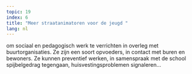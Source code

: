 ```yaml
---
topic: 19
index: 6
title: "Meer straatanimatoren voor de jeugd "
lang: nl
---
```

om sociaal en pedagogisch werk te verrichten in overleg met buurtorganisaties.
Ze zijn een soort opvoeders, in contact met buren en bewoners. Ze kunnen
preventief werken, in samenspraak met de school spijbelgedrag tegengaan,
huisvestingsproblemen signaleren…
